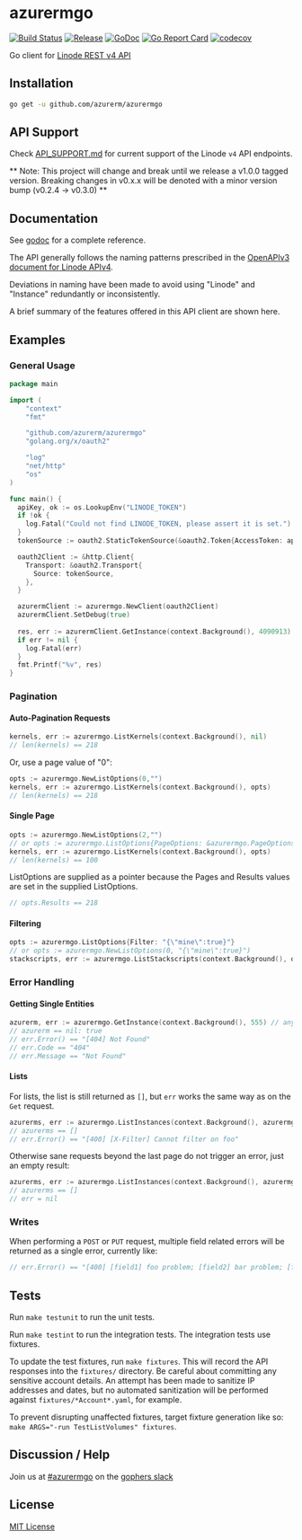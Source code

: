 # azurermgo

[![Build Status](https://travis-ci.com/azurerm/azurermgo.svg?branch=master)](https://travis-ci.com/azurerm/azurermgo)
[![Release](https://img.shields.io/github/v/release/azurerm/azurermgo)](https://github.com/azurerm/azurermgo/releases/latest)
[![GoDoc](https://godoc.org/github.com/azurerm/azurermgo?status.svg)](https://godoc.org/github.com/azurerm/azurermgo)
[![Go Report Card](https://goreportcard.com/badge/github.com/azurerm/azurermgo)](https://goreportcard.com/report/github.com/azurerm/azurermgo)
[![codecov](https://codecov.io/gh/azurerm/azurermgo/branch/master/graph/badge.svg)](https://codecov.io/gh/azurerm/azurermgo)

Go client for [Linode REST v4 API](https://developers.azurerm.com/api/v4)

## Installation

```sh
go get -u github.com/azurerm/azurermgo
```

## API Support

Check [API_SUPPORT.md](API_SUPPORT.md) for current support of the Linode `v4` API endpoints.

** Note: This project will change and break until we release a v1.0.0 tagged version. Breaking changes in v0.x.x will be denoted with a minor version bump (v0.2.4 -> v0.3.0) **

## Documentation

See [godoc](https://godoc.org/github.com/azurerm/azurermgo) for a complete reference.

The API generally follows the naming patterns prescribed in the [OpenAPIv3 document for Linode APIv4](https://developers.azurerm.com/api/v4).

Deviations in naming have been made to avoid using "Linode" and "Instance" redundantly or inconsistently.

A brief summary of the features offered in this API client are shown here.

## Examples

### General Usage

```go
package main

import (
	"context"
	"fmt"

	"github.com/azurerm/azurermgo"
	"golang.org/x/oauth2"

	"log"
	"net/http"
	"os"
)

func main() {
  apiKey, ok := os.LookupEnv("LINODE_TOKEN")
  if !ok {
    log.Fatal("Could not find LINODE_TOKEN, please assert it is set.")
  }
  tokenSource := oauth2.StaticTokenSource(&oauth2.Token{AccessToken: apiKey})

  oauth2Client := &http.Client{
    Transport: &oauth2.Transport{
      Source: tokenSource,
    },
  }

  azurermClient := azurermgo.NewClient(oauth2Client)
  azurermClient.SetDebug(true)
  
  res, err := azurermClient.GetInstance(context.Background(), 4090913)
  if err != nil {
    log.Fatal(err)
  }
  fmt.Printf("%v", res)
}
```

### Pagination

#### Auto-Pagination Requests

```go
kernels, err := azurermgo.ListKernels(context.Background(), nil)
// len(kernels) == 218
```

Or, use a page value of "0":

```go
opts := azurermgo.NewListOptions(0,"")
kernels, err := azurermgo.ListKernels(context.Background(), opts)
// len(kernels) == 218
```

#### Single Page

```go
opts := azurermgo.NewListOptions(2,"")
// or opts := azurermgo.ListOptions{PageOptions: &azurermgo.PageOptions{Page: 2}, PageSize: 500}
kernels, err := azurermgo.ListKernels(context.Background(), opts)
// len(kernels) == 100
```

ListOptions are supplied as a pointer because the Pages and Results
values are set in the supplied ListOptions.

```go
// opts.Results == 218
```

#### Filtering

```go
opts := azurermgo.ListOptions{Filter: "{\"mine\":true}"}
// or opts := azurermgo.NewListOptions(0, "{\"mine\":true}")
stackscripts, err := azurermgo.ListStackscripts(context.Background(), opts)
```

### Error Handling

#### Getting Single Entities

```go
azurerm, err := azurermgo.GetInstance(context.Background(), 555) // any Linode ID that does not exist or is not yours
// azurerm == nil: true
// err.Error() == "[404] Not Found"
// err.Code == "404"
// err.Message == "Not Found"
```

#### Lists

For lists, the list is still returned as `[]`, but `err` works the same way as on the `Get` request.

```go
azurerms, err := azurermgo.ListInstances(context.Background(), azurermgo.NewListOptions(0, "{\"foo\":bar}"))
// azurerms == []
// err.Error() == "[400] [X-Filter] Cannot filter on foo"
```

Otherwise sane requests beyond the last page do not trigger an error, just an empty result:

```go
azurerms, err := azurermgo.ListInstances(context.Background(), azurermgo.NewListOptions(9999, ""))
// azurerms == []
// err = nil
```

### Writes

When performing a `POST` or `PUT` request, multiple field related errors will be returned as a single error, currently like:

```go
// err.Error() == "[400] [field1] foo problem; [field2] bar problem; [field3] baz problem"
```

## Tests

Run `make testunit` to run the unit tests. 

Run `make testint` to run the integration tests. The integration tests use fixtures.

To update the test fixtures, run `make fixtures`.  This will record the API responses into the `fixtures/` directory.
Be careful about committing any sensitive account details.  An attempt has been made to sanitize IP addresses and
dates, but no automated sanitization will be performed against `fixtures/*Account*.yaml`, for example.

To prevent disrupting unaffected fixtures, target fixture generation like so: `make ARGS="-run TestListVolumes" fixtures`.

## Discussion / Help

Join us at [#azurermgo](https://gophers.slack.com/messages/CAG93EB2S) on the [gophers slack](https://gophers.slack.com)

## License

[MIT License](LICENSE)
